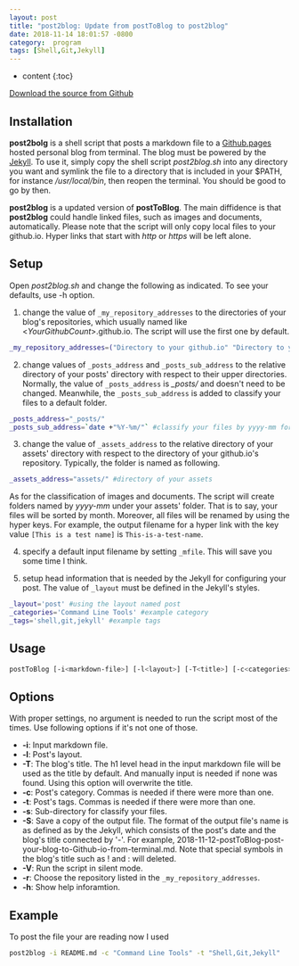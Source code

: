 ```yaml
---
layout: post
title: "post2blog: Update from postToBlog to post2blog"
date: 2018-11-14 18:01:57 -0800
category:  program
tags: [Shell,Git,Jekyll]
---
```


* content
{:toc}



[Download the source from Github](https://github.com/YiZhangCUG/OpenSourcePrograms)

## Installation

**post2bolg** is a shell script that posts a markdown file to a [Github.pages](https://pages.github.com) hosted personal blog from terminal. The blog must be powered by the [Jekyll](https://jekyllrb.com). To use it, simply copy the shell script *post2blog.sh* into any directory you want and symlink the file to a directory that is included in your $PATH, for instance */usr/local/bin*, then reopen the terminal. You should be good to go by then.

**post2blog** is a updated version of **postToBlog**. The main diffidence is that **post2blog** could handle linked files, such as images and documents, automatically. Please note that the script will only copy local files to your github.io. Hyper links that start with *http* or *https* will be left alone.

## Setup

Open *post2blog.sh* and change the following as indicated. To see your defaults, use -h option.

1. change the value of `_my_repository_addresses` to the directories of your blog's repositories, which usually named like <*YourGithubCount*>.github.io. The script will use the first one by default.
```bash
_my_repository_addresses=("Directory to your github.io" "Directory to your github.io")
```

2. change values of `_posts_address` and `_posts_sub_address` to the relative directory of your posts' directory with respect to their upper directories. Normally, the value of `_posts_address` is *_posts/* and doesn't need to be changed. Meanwhile, the `_posts_sub_address` is added to classify your files to a default folder.
```bash
_posts_address="_posts/"
_posts_sub_address=`date +"%Y-%m/"` #classify your files by yyyy-mm for instance
```

3. change the value of `_assets_address` to the relative directory of your assets' directory with respect to the directory of your github.io's repository. Typically, the folder is named as following.
```bash
_assets_address="assets/" #directory of your assets
```
As for the classification of images and documents. The script will create folders named by *yyyy-mm* under your assets' folder. That is to say, your files will be sorted by month. Moreover, all files will be renamed by using the hyper keys. For example, the output filename for a hyper link with the key value `[This is a test name]` is `This-is-a-test-name`.

4. specify a default input filename by setting `_mfile`. This will save you some time I think.

5. setup head information that is needed by the Jekyll for configuring your post. The value of `_layout` must be defined in the Jekyll's styles.
```bash
_layout='post' #using the layout named post
_categories='Command Line Tools' #example category
_tags='shell,git,jekyll' #example tags
```

## Usage

```bash
postToBlog [-i<markdown-file>] [-l<layout>] [-T<title>] [-c<categories>] [-t<tags>] [-s<sub-directory>] [-S] [-V] [-r] [-h]
```

## Options

With proper settings, no argument is needed to run the script most of the times. Use following options if it's not one of those.

+ __-i__: Input markdown file.
+ __-l__: Post's layout.
+ __-T__: The blog's title. The h1 level head in the input markdown file will be used as the title by default. And manually input is needed if none was found. Using this option will overwrite the title.
+ __-c__: Post's category. Commas is needed if there were more than one.
+ __-t__: Post's tags. Commas is needed if there were more than one.
+ __-s__: Sub-directory for classify your files.
+ __-S__: Save a copy of the output file. The format of the output file's name is as defined as by the Jekyll, which consists of the post's date and the blog's title connected by '-'. For example, 2018-11-12-postToBlog-post-your-blog-to-Github-io-from-terminal.md. Note that special symbols in the blog's title such as ! and : will deleted.
+ __-V__: Run the script in silent mode.
+ __-r__: Choose the repository listed in the `_my_repository_addresses`.
+ __-h__: Show help inforamtion.

## Example

To post the file your are reading now I used
```bash
post2blog -i README.md -c "Command Line Tools" -t "Shell,Git,Jekyll"
```
